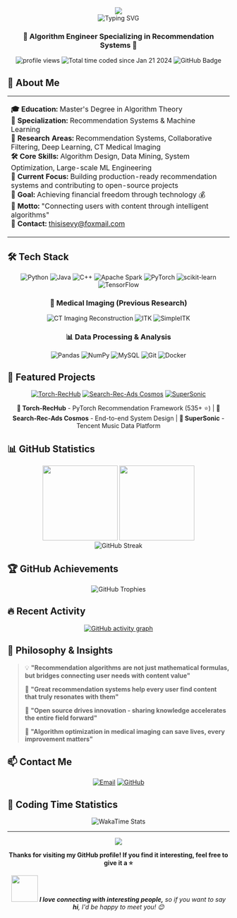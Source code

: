 <div align="center">
  <img src="https://capsule-render.vercel.app/api?type=waving&color=gradient&height=200&section=header&text=柯慕灵&fontSize=80&fontAlignY=35&animation=twinkling&fontColor=ffffff" />
</div>

<div align="center">
  <img src="https://readme-typing-svg.herokuapp.com?font=Fira+Code&pause=1000&color=36BCF7&center=true&vCenter=true&width=435&lines=👋+Hello!+I'm+柯慕灵;🎓+Master's+in+Algorithms;🔍+Recommendation+Systems+Expert;💰+Pursuing+Financial+Freedom!" alt="Typing SVG" />
</div>

<h3 align="center">🌟 Algorithm Engineer Specializing in Recommendation Systems 🌟</h3>

<div align="center">
  <img src="https://komarev.com/ghpvc/?username=1985312383&label=Profile%20views&color=0e75b6&style=flat" alt="profile views" />
  <img src="https://wakatime.com/badge/user/018d2839-d613-4035-95d8-a76de2e98cde.svg" alt="Total time coded since Jan 21 2024" />
  <img src="https://img.shields.io/github/followers/1985312383?label=Followers&style=social" alt="GitHub Badge" />
</div>

## 🎯 About Me

<table>
<tr><td>

**🎓 Education:** Master's Degree in Algorithm Theory  
**💼 Specialization:** Recommendation Systems & Machine Learning  
**🔬 Research Areas:** Recommendation Systems, Collaborative Filtering, Deep Learning, CT Medical Imaging  
**🛠️ Core Skills:** Algorithm Design, Data Mining, System Optimization, Large-scale ML Engineering  
**📍 Current Focus:** Building production-ready recommendation systems and contributing to open-source projects  
**🎯 Goal:** Achieving financial freedom through technology 💰  
**💭 Motto:** "Connecting users with content through intelligent algorithms"  
**📧 Contact:** thisisevy@foxmail.com

</td></tr>
</table>

## 🛠️ Tech Stack

<div align="center">

![Python](https://img.shields.io/badge/Python-3776AB?style=for-the-badge&logo=python&logoColor=white)
![Java](https://img.shields.io/badge/Java-ED8B00?style=for-the-badge&logo=openjdk&logoColor=white)
![C++](https://img.shields.io/badge/C++-00599C?style=for-the-badge&logo=c%2B%2B&logoColor=white)
![Apache Spark](https://img.shields.io/badge/Apache_Spark-E25A1C?style=for-the-badge&logo=apache-spark&logoColor=white)
![PyTorch](https://img.shields.io/badge/PyTorch-EE4C2C?style=for-the-badge&logo=pytorch&logoColor=white)
![scikit-learn](https://img.shields.io/badge/scikit--learn-F7931E?style=for-the-badge&logo=scikit-learn&logoColor=white)
![TensorFlow](https://img.shields.io/badge/TensorFlow-FF6F00?style=for-the-badge&logo=tensorflow&logoColor=white)

### 🏥 Medical Imaging (Previous Research)
![CT Imaging Reconstruction](https://img.shields.io/badge/CT_Imaging_Reconstruction-00D4AA?style=for-the-badge&logo=medical-cross&logoColor=white)
![ITK](https://img.shields.io/badge/ITK-4B8BBE?style=for-the-badge&logo=medical&logoColor=white)
![SimpleITK](https://img.shields.io/badge/SimpleITK-306998?style=for-the-badge&logo=medical&logoColor=white)

### 📊 Data Processing & Analysis
![Pandas](https://img.shields.io/badge/Pandas-150458?style=for-the-badge&logo=pandas&logoColor=white)
![NumPy](https://img.shields.io/badge/NumPy-013243?style=for-the-badge&logo=numpy&logoColor=white)
![MySQL](https://img.shields.io/badge/MySQL-00000F?style=for-the-badge&logo=mysql&logoColor=white)
![Git](https://img.shields.io/badge/Git-F05032?style=for-the-badge&logo=git&logoColor=white)
![Docker](https://img.shields.io/badge/Docker-2496ED?style=for-the-badge&logo=docker&logoColor=white)

</div>

## 🚀 Featured Projects

<div align="center">

[![Torch-RecHub](https://github-readme-stats.vercel.app/api/pin/?username=datawhalechina&repo=torch-rechub&theme=tokyonight)](https://github.com/datawhalechina/torch-rechub)
[![Search-Rec-Ads Cosmos](https://github-readme-stats.vercel.app/api/pin/?username=1985312383&repo=search-rec-ads-cosmos-explorer&theme=tokyonight)](https://github.com/1985312383/search-rec-ads-cosmos-explorer)
[![SuperSonic](https://github-readme-stats.vercel.app/api/pin/?username=tencentmusic&repo=supersonic&theme=tokyonight)](https://github.com/tencentmusic/supersonic)

**🎯 Torch-RecHub** - PyTorch Recommendation Framework (535+ ⭐) | **🌌 Search-Rec-Ads Cosmos** - End-to-end System Design | **🎵 SuperSonic** - Tencent Music Data Platform

</div>

## 📊 GitHub Statistics

<div align="center">
  <img height="170em" src="https://github-readme-stats.vercel.app/api?username=1985312383&show_icons=true&theme=tokyonight&include_all_commits=true&count_private=true"/>
  <img height="170em" src="https://github-readme-stats.vercel.app/api/top-langs/?username=1985312383&layout=compact&langs_count=10&theme=tokyonight"/>
</div>

<div align="center">
  <img src="https://streak-stats.demolab.com?user=1985312383&theme=tokyonight&card_height=170" alt="GitHub Streak" />
</div>

## 🏆 GitHub Achievements

<div align="center">
  <img src="https://github-profile-trophy.vercel.app/?username=1985312383&theme=onedark&row=1&column=7" alt="GitHub Trophies" />
</div>

## 🔥 Recent Activity

<div align="center">
  
[![GitHub activity graph](https://github-readme-activity-graph.vercel.app/graph?username=1985312383&bg_color=0d1117&color=708090&line=24292e&point=ff6b6b&area=true&hide_border=true)](https://github.com/ashutosh00710/github-readme-activity-graph)

</div>

## 💬 Philosophy & Insights

> 💡 **"Recommendation algorithms are not just mathematical formulas, but bridges connecting user needs with content value"**
> 
> 🎯 **"Great recommendation systems help every user find content that truly resonates with them"**
> 
> 🚀 **"Open source drives innovation - sharing knowledge accelerates the entire field forward"**
> 
> 🏥 **"Algorithm optimization in medical imaging can save lives, every improvement matters"**

## 📫 Contact Me

<div align="center">

[![Email](https://img.shields.io/badge/Email-thisisevy@foxmail.com-red?style=for-the-badge&logo=gmail&logoColor=white)](mailto:thisisevy@foxmail.com)
[![GitHub](https://img.shields.io/badge/GitHub-1985312383-black?style=for-the-badge&logo=github&logoColor=white)](https://github.com/1985312383)

</div>

## 🎨 Coding Time Statistics

<div align="center">
  <img src="https://github-readme-stats.vercel.app/api/wakatime?username=@1985312383&theme=tokyonight&layout=compact" alt="WakaTime Stats" />
</div>

---

<div align="center">
  <img src="https://capsule-render.vercel.app/api?type=waving&color=gradient&height=100&section=footer" />
</div>

<div align="center">
  
**Thanks for visiting my GitHub profile! If you find it interesting, feel free to give it a ⭐️**

<img src="https://media.giphy.com/media/LnQjpWaON8nhr21vNW/giphy.gif" width="60"> <em><b>I love connecting with interesting people,</b> so if you want to say <b>hi</b>, I'd be happy to meet you! 😊</em>

</div>

<!---
1985312383/1985312383 is a ✨ special ✨ repository because its `README.md` (this file) appears on your GitHub profile.
You can click the Preview link to take a look at your changes.
--->
